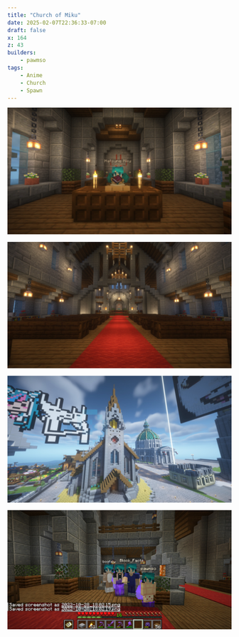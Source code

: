 ```yaml
---
title: "Church of Miku"
date: 2025-02-07T22:36:33-07:00
draft: false
x: 164
z: 43
builders:
    - pawmso
tags:
    - Anime
    - Church
    - Spawn
---
```


![Miku preaching](20250207-miku.jpg)

![Interior](20250207-interior.jpg)

![Exterior](20250207-exterior.jpg)

![Screenie](screenie.jpg)
